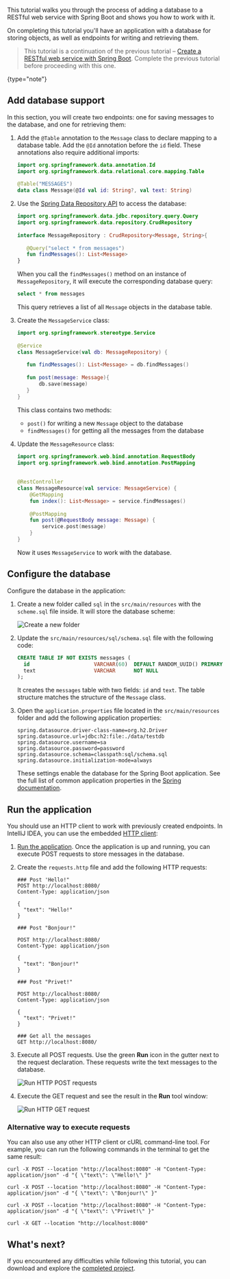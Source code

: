 [//]: # (title: Add a database to a Spring Boot RESTful web service)

This tutorial walks you through the process of adding a database to a RESTful web service with Spring Boot and shows you how to work with it.

On completing this tutorial you'll have an application with a database for storing objects, as well as endpoints for writing and retrieving them.

> This tutorial is a continuation of the previous tutorial – [Create a RESTful web service with Spring Boot](jvm-spring-boot-restful.md). Complete the previous tutorial before proceeding with this one.
>
{type="note"}

## Add database support

In this section, you will create two endpoints: one for saving messages to the database, and one for retrieving them:

1. Add the `@Table` annotation to the `Message` class to declare mapping to a database table. Add the `@Id` annotation before the `id` field.
 These annotations also require additional imports:

   ```kotlin
   import org.springframework.data.annotation.Id
   import org.springframework.data.relational.core.mapping.Table
  
   @Table("MESSAGES")
   data class Message(@Id val id: String?, val text: String)
   ```

2. Use the [Spring Data Repository API](https://docs.spring.io/spring-data/commons/docs/current/api/org/springframework/data/repository/CrudRepository.html) to access the database:

   ```kotlin
   import org.springframework.data.jdbc.repository.query.Query
   import org.springframework.data.repository.CrudRepository
  
   interface MessageRepository : CrudRepository<Message, String>{
  
      @Query("select * from messages")
      fun findMessages(): List<Message>
   }
   ```

   When you call the `findMessages()` method on an instance of `MessageRepository`, it will execute the corresponding database query:

   ```sql
   select * from messages
   ```

   This query retrieves a list of all `Message` objects in the database table.

3. Create the `MessageService` class:

   ```kotlin
   import org.springframework.stereotype.Service
  
   @Service
   class MessageService(val db: MessageRepository) {
  
      fun findMessages(): List<Message> = db.findMessages()
  
      fun post(message: Message){
          db.save(message)
      }
   }
   ```

   This class contains two methods:
   * `post()` for writing a new `Message` object to the database
   * `findMessages()` for getting all the messages from the database

4. Update the `MessageResource` class:

   ```kotlin
   import org.springframework.web.bind.annotation.RequestBody
   import org.springframework.web.bind.annotation.PostMapping
  
  
   @RestController
   class MessageResource(val service: MessageService) {
       @GetMapping
       fun index(): List<Message> = service.findMessages()
  
       @PostMapping
       fun post(@RequestBody message: Message) {
           service.post(message)
       }
   }
   ```

   Now it uses `MessageService` to work with the database.

## Configure the database

Configure the database in the application:

1. Create a new folder called `sql` in the `src/main/resources` with the `scheme.sql` file inside. It will store the database scheme:

   ![Create a new folder](spring-boot-sql-scheme.png)

2. Update the `src/main/resources/sql/schema.sql` file with the following code:

   ```sql
   CREATE TABLE IF NOT EXISTS messages (
     id                     VARCHAR(60)  DEFAULT RANDOM_UUID() PRIMARY KEY,
     text                   VARCHAR      NOT NULL
   );
   ```

   It creates the `messages` table with two fields: `id` and `text`. The table structure matches the structure of the `Message` class.
 
3. Open the `application.properties` file located in the `src/main/resources` folder and add the following application properties:

   ```properties
   spring.datasource.driver-class-name=org.h2.Driver
   spring.datasource.url=jdbc:h2:file:./data/testdb
   spring.datasource.username=sa
   spring.datasource.password=password
   spring.datasource.schema=classpath:sql/schema.sql
   spring.datasource.initialization-mode=always
   ```

   These settings enable the database for the Spring Boot application.
   See the full list of common application properties in the [Spring documentation](https://docs.spring.io/spring-boot/docs/current/reference/html/appendix-application-properties.html).

## Run the application

You should use an HTTP client to work with previously created endpoints.
In IntelliJ IDEA, you can use the embedded [HTTP client](https://www.jetbrains.com/help/idea/http-client-in-product-code-editor.html):

1. [Run the application](#run-the-application). Once the application is up and running, you can execute POST requests to store messages in the database.

1. Create the `requests.http` file and add the following HTTP requests:

   ```http request
   ### Post 'Hello!"
   POST http://localhost:8080/
   Content-Type: application/json
  
   {
     "text": "Hello!"
   }
  
   ### Post "Bonjour!"
  
   POST http://localhost:8080/
   Content-Type: application/json
  
   {
     "text": "Bonjour!"
   }
  
   ### Post "Privet!"
  
   POST http://localhost:8080/
   Content-Type: application/json
  
   {
     "text": "Privet!"
   }
  
   ### Get all the messages
   GET http://localhost:8080/
   ```

2. Execute all POST requests. Use the green **Run** icon in the gutter next to the request declaration.
   These requests write the text messages to the database.
  
   ![Run HTTP POST requests](spring-boot-run-http-request.png)

3. Execute the GET request and see the result in the **Run** tool window:

   ![Run HTTP GET request](spring-boot-output-2.png)

### Alternative way to execute requests

You can also use any other HTTP client or cURL command-line tool. For example, you can run the following commands in the terminal to get the same result:

```cURL
curl -X POST --location "http://localhost:8080" -H "Content-Type: application/json" -d "{ \"text\": \"Hello!\" }"

curl -X POST --location "http://localhost:8080" -H "Content-Type: application/json" -d "{ \"text\": \"Bonjour!\" }"

curl -X POST --location "http://localhost:8080" -H "Content-Type: application/json" -d "{ \"text\": \"Privet!\" }"

curl -X GET --location "http://localhost:8080"
```

## What's next?

If you encountered any difficulties while following this tutorial, you can download and explore the [completed project](https://github.com/kotlin-hands-on/spring-time-in-kotlin-episode1).

